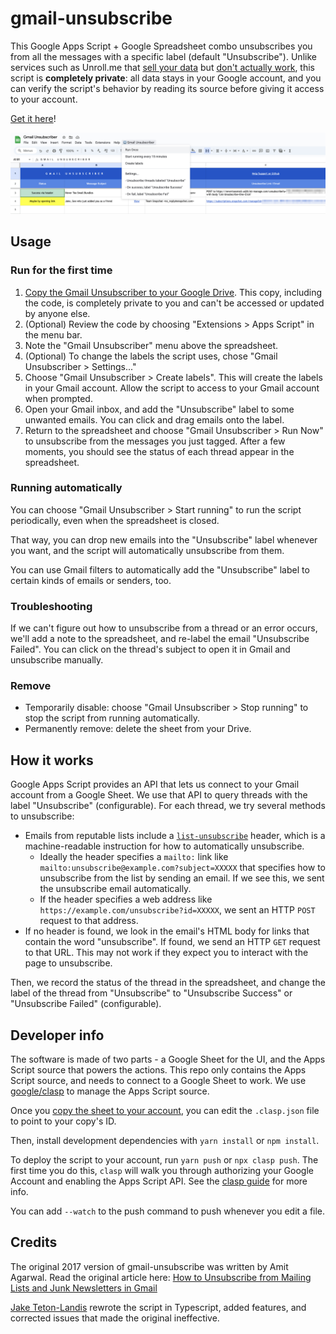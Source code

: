 # gmail-unsubscribe

This Google Apps Script + Google Spreadsheet combo unsubscribes you from all the messages with a specific label (default "Unsubscribe").  Unlike services such as Unroll.me that [sell your data](https://www.theverge.com/2019/12/17/21027159/unroll-me-email-privacy-ftc-settlement) but [don't actually work](https://www.nytimes.com/wirecutter/reviews/best-email-unsubscribe-service/), this script is **completely private**: all data stays in your Google account, and you can verify the script's behavior by reading its source before giving it access to your account.

[Get it here](https://docs.google.com/spreadsheets/d/10sQyFyQ_EsyZ_MWs1UtSBzPkBM9SuDlaFrTNhWoo07w/copy)!

![Screenshot of the menu](./menu.png)


## Usage

### Run for the first time

1. [Copy the Gmail Unsubscriber to your Google Drive](https://docs.google.com/spreadsheets/d/10sQyFyQ_EsyZ_MWs1UtSBzPkBM9SuDlaFrTNhWoo07w/copy). This copy, including the code, is completely private to you and can't be accessed or updated by anyone else.
1. (Optional) Review the code by choosing "Extensions > Apps Script" in the menu bar.
1. Note the "Gmail Unsubscriber" menu above the spreadsheet.
1. (Optional) To change the labels the script uses, chose "Gmail Unsubscriber > Settings..."
1. Choose "Gmail Unsubscriber > Create labels". This will create the labels in your Gmail account. Allow the script to access to your Gmail account when prompted.
1. Open your Gmail inbox, and add the "Unsubscribe" label to some unwanted emails. You can click and drag emails onto the label.
1. Return to the spreadsheet and choose "Gmail Unsubscriber > Run Now" to unsubscribe from the messages you just tagged. After a few moments, you should see the status of each thread appear in the spreadsheet.

### Running automatically

You can choose "Gmail Unsubscriber > Start running" to run the script periodically, even when the spreadsheet is closed.

That way, you can drop new emails into the "Unsubscribe" label whenever you want, and the script will automatically unsubscribe from them.

You can use Gmail filters to automatically add the "Unsubscribe" label to certain kinds of emails or senders, too.

### Troubleshooting

If we can't figure out how to unsubscribe from a thread or an error occurs, we'll add a note to the spreadsheet, and re-label the email "Unsubscribe Failed". You can click on the thread's subject to open it in Gmail and unsubscribe manually.

### Remove

- Temporarily disable: choose "Gmail Unsubscriber > Stop running" to stop the script from running automatically.
- Permanently remove: delete the sheet from your Drive.

## How it works

Google Apps Script provides an API that lets us connect to your Gmail account from a Google Sheet. We use that API to query threads with the label "Unsubscribe" (configurable). For each thread, we try several methods to unsubscribe:

- Emails from reputable lists include a [`list-unsubscribe`](https://sendgrid.com/blog/list-unsubscribe/) header, which is a machine-readable instruction for how to automatically unsubscribe.
  - Ideally the header specifies a `mailto:` link like `mailto:unsubscribe@example.com?subject=XXXXX` that specifies how to unsubscribe from the list by sending an email. If we see this, we sent the unsubscribe email automatically.
  - If the header specifies a web address like `https://example.com/unsubscribe?id=XXXXX`, we sent an HTTP `POST` request to that address.
- If no header is found, we look in the email's HTML body for links that contain the word "unsubscribe". If found, we send an HTTP `GET` request to that URL. This may not work if they expect you to interact with the page to unsubscribe.

Then, we record the status of the thread in the spreadsheet, and change the label of the thread from "Unsubscribe" to "Unsubscribe Success" or "Unsubscribe Failed" (configurable).

## Developer info

The software is made of two parts - a Google Sheet for the UI, and the Apps Script source that powers the actions. This repo only contains the Apps Script source, and needs to connect to a Google Sheet to work. We use [google/clasp](https://github.com/google/clasp) to manage the Apps Script source.

Once you [copy the sheet to your account](#usage),
you can edit the `.clasp.json` file to point to your copy's ID.

Then, install development dependencies with `yarn install` or `npm install`.

To deploy the script to your account, run `yarn push` or `npx clasp push`. The first time you do this, `clasp` will walk you through authorizing your Google Account and enabling the Apps Script API. See the [clasp guide](https://developers.google.com/apps-script/guides/clasp) for more info.

You can add `--watch` to the push command to push whenever you edit a file.

## Credits

The original 2017 version of gmail-unsubscribe was written by Amit Agarwal. Read the original article here: [How to Unsubscribe from Mailing Lists and Junk Newsletters in Gmail](https://www.labnol.org/internet/gmail-unsubscribe/28806/)

[Jake Teton-Landis](https://jake.tl) rewrote the script in Typescript, added features, and corrected issues that made the original ineffective.
